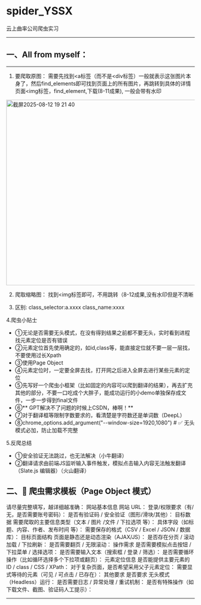 # spider_YSSX
云上曲率公司爬虫实习

___
## 一、All from myself：
___
1. 要爬取原图：
   需要先找到<a标签（而不是<div标签）一般就表示这张图片本身了，然后find_elements即可找到页面上的所有图片，再跳转到具体的详情页面<img标签，find_element,下载(8-11成果), 一般会带有水印
<img width="1194" height="495" alt="截屏2025-08-12 19 21 40" src="https://github.com/user-attachments/assets/a5ad4c38-8743-4d45-a19e-3bb393195168" />

2. 爬取缩略图：
   找到<img标签即可，不用跳转（8-12成果,没有水印但是不清晰

3. 区别: class_selector:a.xxxx class_name:xxxx

4.爬虫小贴士
* ①无论是否需要无头模式，在没有得到结果之前都不要无头，实时看到进程找元素定位是否有错误
* ②元素定位首先使用确定的，如id,class等，能直接定位就不要一层一层找，不要使用过长Xpath
* ③使用Page Object
* ④元素定位时，一定要全屏去找，打开网之后进入全屏去进行某些元素的定位
* ⑤先写好一个爬虫小框架（比如固定的内容可以爬到翻译的结果），再去扩充其他的部分，不要一口吃成个大胖子，能成功运行的小demo单独保存成文件，一步一步得到final文件
* ⑥** GPT解决不了问题的时候上CSDN，棒啊！**
* ⑦对于翻译框等限制字数要求的，看清楚是字符数还是单词数（DeepL）
* ⑧chrome_options.add_argument("--window-size=1920,1080")  # ✅ 无头模式必加，防止加载不完整

5.反爬总结
* ①安全验证无法跳过，也无法解决（小牛翻译）
* ②翻译请求由前端JS监听输入事件触发，模拟点击输入内容无法触发翻译（Slate.js 编辑器）（火山翻译）




## 二、📝 爬虫需求模板（Page Object 模式）
请尽量完整填写，越详细越准确：
网站基本信息
网站 URL：
登录/权限要求（有/无，是否需要账号密码）：
是否有验证码 / 安全验证（图形/滑块/其他）：
目标数据
需要爬取的主要信息类型（文本 / 图片 /文件 / 下拉选项 等）：
具体字段（如标题、内容、作者、发布时间 等）：
需要保存的格式（CSV / Excel / JSON / 数据库）：
目标页面结构
页面是静态还是动态渲染（AJAX/JS）：
是否存在分页 / 滚动加载 / 下拉刷新：
是否需要翻页 / 无限滚动：
操作需求
是否需要模拟点击按钮 / 下拉菜单 / 选择选项：
是否需要输入文本（搜索框 / 登录 / 筛选）：
是否需要循环操作（比如循环选择多个下拉项或翻页）：
元素定位信息
是否能提供主要元素的 ID / class / CSS / XPath：
对于复杂页面，是否希望采用父子元素定位：
需要显式等待的元素（可见 / 可点击 / 已存在）：
其他要求
是否要求 无头模式（Headless）运行：
是否需要日志 / 异常处理 / 重试机制：
是否有特殊操作（如下载文件、截图、验证码人工提示）：

___
